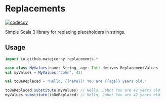 # Replacements

[![codecov](https://codecov.io/github/matejcerny/replacements/graph/badge.svg?token=7NFDWHSUN9)](https://codecov.io/github/matejcerny/replacements)

Simple Scala 3 library for replacing placeholders in strings.

## Usage

```scala 3
import io.github.matejcerny.replacements.*

case class MyValues(name: String, age: Int) derives ReplacementValues
val myValues = MyValues("John", 42)

val toBeReplaced = "Hello, {{name}}! You are {{age}} years old."

toBeReplaced.substitute(myValues) // Hello, John! You are 42 years old.
myValues.substitute(toBeReplaced) // Hello, John! You are 42 years old.
```
